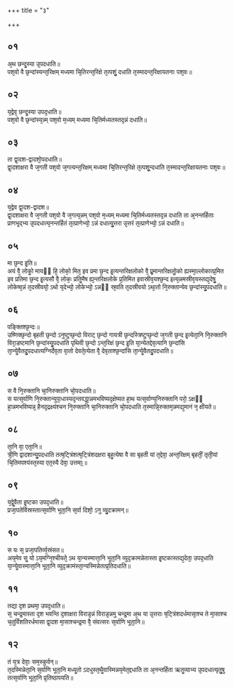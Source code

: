 +++
title = "३"

+++
## ०१
अ᳘थ छन्दॗस्या उ᳘पदधाति॥  
पश᳘वो वै छ᳘न्दांस्यन्त᳘रिक्षम् मध्यमा चि᳘तिरन्त᳘रिक्षे त᳘त्पशुं᳘ दधाति त᳘स्मादन्त᳘रिक्षायतनाः पश᳘वः॥  
## ०२
य᳘द्वेव᳘ छन्दॗस्या उपद᳘धाति॥  
पश᳘वो वै छ᳘न्दांस्य᳘न्न्म् पश᳘वो म᳘ध्यम् मध्यमा चि᳘तिर्मध्यतस्तद᳘न्नं दधाति॥  
## ०३
ता द्वा᳘दश-द्वादशो᳘पदधाति॥  
द्वा᳘दशाक्षरा वै ज᳘गती पश᳘वो ज᳘गत्यन्त᳘रिक्षम् मध्यमा चि᳘तिरन्त᳘रिक्षे त᳘त्पशू᳘न्दधाति त᳘स्मादन्त᳘रिक्षायतनाः पश᳘वः॥  
## ०४
य᳘द्वेव द्वा᳘दश-द्वादश॥  
द्वा᳘दशाक्षरा वै ज᳘गती पश᳘वो वै ज᳘गत्य᳘न्नम् पश᳘वो म᳘ध्यम् मध्यमा चि᳘तिर्मध्यतस्तद᳘न्न दधाति ता अ᳘नन्तर्हिताः प्राणभृ᳘द्भ्य उ᳘पदधात्य᳘नन्तर्हितं त᳘त्प्राणेभ्यो᳘ ऽन्नं दधात्यु᳘त्तरा उ᳘त्तरं त᳘त्प्राणेभ्यो᳘ ऽन्नं दधाति॥  
## ०५
मा छ᳘न्द इ᳘ति॥  
अयं वै᳘ लोकोॗ मायᳫं हि᳘ लोको᳘ मित᳘ इव प्रमा छ᳘न्द इ᳘त्यन्तरिक्षलोको वै᳘ प्रॗमान्तरिक्षलोॗको ह्यस्मा᳘ल्लोकात्प्र᳘मित इव प्रतिमा छ᳘न्द इ᳘त्यसौ वै᳘ लोकः᳘ प्रतिॗमैष ह्य᳘न्तरिक्षलोके प्र᳘तिमित इवास्रीव᳘यश्छ᳘न्द इत्य᳘न्नमस्रीव᳘यस्तद्य᳘देषु᳘ लोकेष्व᳘न्नं त᳘दस्रीवयो᳘ ऽथो य᳘देभ्यो᳘ लोकेभ्यो᳘ ऽन्नᳫं स्र᳘वति त᳘दस्रीवयो ऽथा᳘तो नि᳘रुक्तान्येव छ᳘न्दांस्यु᳘पदधाति॥  
## ०६
पङ्क्तिश्छ᳘न्दः॥  
उष्णिक्छ᳘न्दो बृहती छ᳘न्दो ऽनुष्टुप्छ᳘न्दो विराट् छ᳘न्दो गायत्री छ᳘न्दस्त्रिष्टुप्छ᳘न्दो ज᳘गती छ᳘न्द इ᳘त्येता᳘नि नि᳘रुक्तानि विरा᳘डष्टमानि छ᳘न्दांस्यु᳘पदधाति पृथिवी छ᳘न्दो ऽन्त᳘रिक्षं छ᳘न्द इ᳘ति या᳘न्येतद्देव᳘त्यानि छ᳘न्दांसि ता᳘न्येॗवैतदु᳘पदधात्यग्निर्देव᳘ता वा᳘तो देवते᳘त्येता वै᳘ देव᳘ताश्छ᳘न्दांसि ता᳘न्येॗवैतदु᳘पदधाति॥  
## ०७
स वै नि᳘रुक्तानि चा᳘निरुक्तानि चो᳘पदधाति॥  
स यत्स᳘र्वाणि नि᳘रुक्तान्युपा᳘धास्यद᳘न्तवद्धा᳘न्नमभविष्यद᳘क्षेष्यत हा᳘थ यत्स᳘र्वाण्य᳘निरुक्तानि परो᳘ ऽक्षᳫं हा᳘न्नमभविष्यन्न᳘ हैनद᳘द्रक्ष्यंश्चन नि᳘रुक्तानि चा᳘निरुक्तानि चो᳘पदधाति त᳘स्मान्नि᳘रुक्तम᳘न्नमद्य᳘मानं न᳘ क्षीयते॥  
## ०८
ता᳘नि वा᳘ एता᳘नि॥  
त्री᳘णि द्वादशान्यु᳘पदधाति तत्ष᳘ट्त्रिंशत्ष᳘ट्त्रिंशदक्षरा बृहॗत्येषा वै सा बृहती यां त᳘द्देवा᳘ अन्त᳘रिक्षम् बृहतीं᳘ तृती᳘यां चि᳘तिमपश्यंस्त᳘स्या एत᳘स्यै देवा᳘ उत्तमाः᳟॥  
## ०९
य᳘द्वेॗवैता इ᳘ष्टका उपद᳘धाति॥  
प्रजा᳘पतेर्विस्रस्तात्स᳘र्वाणि भूता᳘नि स᳘र्वा दिशो᳘ ऽनु व्यु᳘दक्रामन्॥  
## १०
स यः स᳘ प्रजा᳘पतिर्व्य᳘स्रंसत॥  
अय᳘मेव सॗ यो ऽय᳘मग्नि᳘श्चीयते᳘ ऽथ या᳘न्यस्मात्ता᳘नि भूता᳘नि व्युद᳘क्रामन्नेतास्ता इ᳘ष्टकास्तद्य᳘देता᳘ उपद᳘धाति या᳘न्येॗवास्मात्ता᳘नि भूता᳘नि व्युद᳘क्रामंस्ता᳘न्यस्मिन्नेतत्प्र᳘तिदधाति॥  
## ११
तद्या द᳘श प्रथमा᳘ उपद᳘धाति॥  
स᳘ चन्द्र᳘मास्ता द᳘श भवन्ति द᳘शाक्षरा विराड᳘न्नं विराड᳘न्नमु चन्द्र᳘मा अ᳘थ या उ᳘त्तराः ष᳘ट्त्रिंशदर्धमासा᳘श्च ते मा᳘साश्च च᳘तुर्विंशतिरर्धमासा द्वा᳘दश मा᳘साश्चन्द्र᳘मा वै᳘ संवत्सरः स᳘र्वाणि भूता᳘नि॥  
## १२
तं य᳘त्र देवाः᳘ सम᳘स्कुर्वन्॥  
त᳘दस्मिन्नेता᳘नि स᳘र्वाणि भूता᳘नि मध्यॗतो ऽदधुस्त᳘थैॗवास्मिन्नय᳘मेत᳘द्दधाति ता अ᳘नन्तर्हिता ऋतॗव्याभ्य उ᳘पदधात्यृतु᳘षु तत्स᳘र्वाणि भूता᳘नि प्र᳘तिष्ठापयति॥  